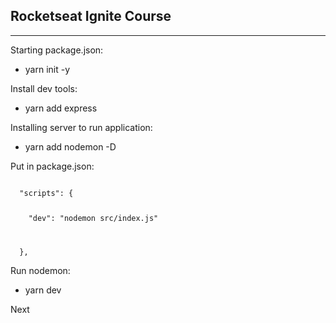 ## Rocketseat Ignite Course

---
Starting package.json:
- yarn init -y 

Install dev tools:
- yarn add express

Installing server to run application:
- yarn add nodemon -D

Put in package.json:

<code>
  "scripts": {

    "dev": "nodemon src/index.js"

  },
</code>

Run nodemon:
- yarn dev

Next
